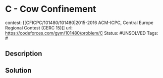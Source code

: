 # C - Cow Confinement

contest: [[CFICPC/101480/101480|2015-2016 ACM-ICPC, Central Europe Regional Contest (CERC 15)]]
url: https://codeforces.com/gym/101480/problem/C
Status: #UNSOLVED
Tags: #

## Description

## Solution

